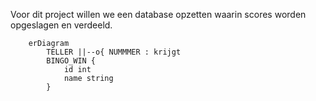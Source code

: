 Voor dit project willen we een database opzetten waarin scores worden opgeslagen en verdeeld.

```mermaid
    erDiagram
        TELLER ||--o{ NUMMMER : krijgt
        BINGO_WIN {
            id int
            name string
        }

```
